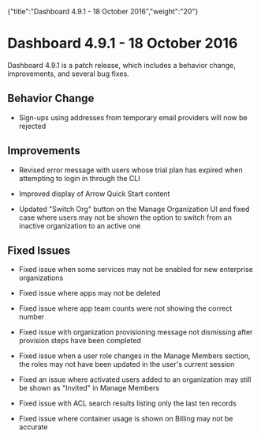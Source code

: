 {"title":"Dashboard 4.9.1 - 18 October 2016","weight":"20"} 

# Dashboard 4.9.1 - 18 October 2016

Dashboard 4.9.1 is a patch release, which includes a behavior change, improvements, and several bug fixes.

## Behavior Change

*   Sign-ups using addresses from temporary email providers will now be rejected
    

## Improvements

*   Revised error message with users whose trial plan has expired when attempting to login in through the CLI
    
*   Improved display of Arrow Quick Start content
    
*   Updated "Switch Org" button on the Manage Organization UI and fixed case where users may not be shown the option to switch from an inactive organization to an active one
    

## Fixed Issues

*   Fixed issue when some services may not be enabled for new enterprise organizations
    
*   Fixed issue where apps may not be deleted
    
*   Fixed issue where app team counts were not showing the correct number
    
*   Fixed issue with organization provisioning message not dismissing after provision steps have been completed
    
*   Fixed issue when a user role changes in the Manage Members section, the roles may not have been updated in the user's current session
    
*   Fixed an issue where activated users added to an organization may still be shown as "Invited" in Manage Members
    
*   Fixed issue with ACL search results listing only the last ten records
    
*   Fixed issue where container usage is shown on Billing may not be accurate